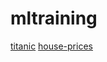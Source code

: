 # mltraining

[titanic](https://github.com/mushfiqulIslam/mltraining/tree/master/titanic)
[house-prices](https://github.com/mushfiqulIslam/mltraining/tree/master/titanic)
